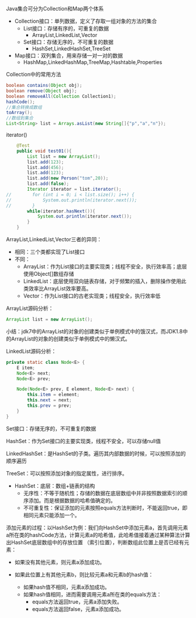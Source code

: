 Java集合可分为Collection和Map两个体系

- Collection接口：单列数据，定义了存取一组对象的方法的集合
  - List接口：存储有序的，可重复的数据
    - ArrayList,LinkedList,Vector
  - Set接口：存储无序的，不可重复的数据
    - HashSet,LinkedHashSet,TreeSet
- Map接口：双列集合，用来存储一对一对的数据
  - HashMap,LinkedHashMap,TreeMap,Hashtable,Properties

Collection中的常用方法

```java
boolean contains(Object obj);
boolean remove(Object obj);
boolean removeAll(Collection Collection1);
hashCode();
//集合转换成数组
toArray();
//数组到集合
List<String> list = Arrays.asList(new String[]{"p","a","n"});
```

iterator()

```java
    @Test
    public void test01(){
        List list = new ArrayList();
        list.add(123);
        list.add(456);
        list.add(123);
        list.add(new Person("tom",20));
        list.add(false);
        Iterator iterator = list.iterator();
//        for (int i = 0; i < list.size(); i++) {
//            System.out.println(iterator.next());
//        }
        while(iterator.hasNext()){
            System.out.println(iterator.next());
        }
    }

```

ArrayList,LinkedList,Vector三者的异同：

- 相同：三个类都实现了List接口
- 不同：
  - ArrayList：作为List接口的主要实现类；线程不安全，执行效率高；底层使用Object[]数组存储
  - LinkedList：底层使用双向链表存储，对于频繁的插入，删除操作使用此类效率比ArrayList效率要高。
  - Vector：作为List接口的古老实现类；线程安全，执行效率低

ArrayList源码分析：

```java
ArrayList list = new ArrayList();
```

小结：jdk7中的ArrayList的对象的创建类似于单例模式中的饿汉式，而JDK1.8中的ArrayList的对象的创建类似于单例模式中的懒汉式。

LinkedList源码分析：

```JAVA
private static class Node<E> {
    E item;
    Node<E> next;
    Node<E> prev;

    Node(Node<E> prev, E element, Node<E> next) {
        this.item = element;
        this.next = next;
        this.prev = prev;
    }
}
```

Set接口：存储无序的，不可重复的数据

HashSet：作为Set接口的主要实现类，线程不安全，可以存储null值

LinkedHashSet：是HashSet的子类。遍历其内部数据的时候，可以按照添加的顺序遍历

TreeSet：可以按照添加对象的指定属性，进行排序。

- HashSet：底层：数组+链表的结构
  - 无序性：不等于随机性；存储的数据在底层数组中并非按照数据索引的顺序添加。而是根据数据的哈希值确定的。
  - 不可重复性：保证添加的元素按照equals方法判断时，不能返回true，即相同元素只能添加一个。

添加元素的过程：以HashSet为例：我们向HashSet中添加元素a，首先调用元素a所在类的hashCode方法，计算元素a的哈希值，此哈希值接着通过某种算法计算出HashSet底层数组中的存放位置 （索引位置），判断数组此位置上是否已经有元素：

- 如果没有其他元素，则元素a添加成功。

- 如果此位置上有其他元素b，则比较元素a和元素b的hash值：
  - 如果hash值不相同，元素a添加成功。
  - 如果hash值相同，进而需要调用元素a所在类的equals方法：
    - equals方法返回true，元素a添加失败。
    - equals方法返回false，元素a添加成功。

